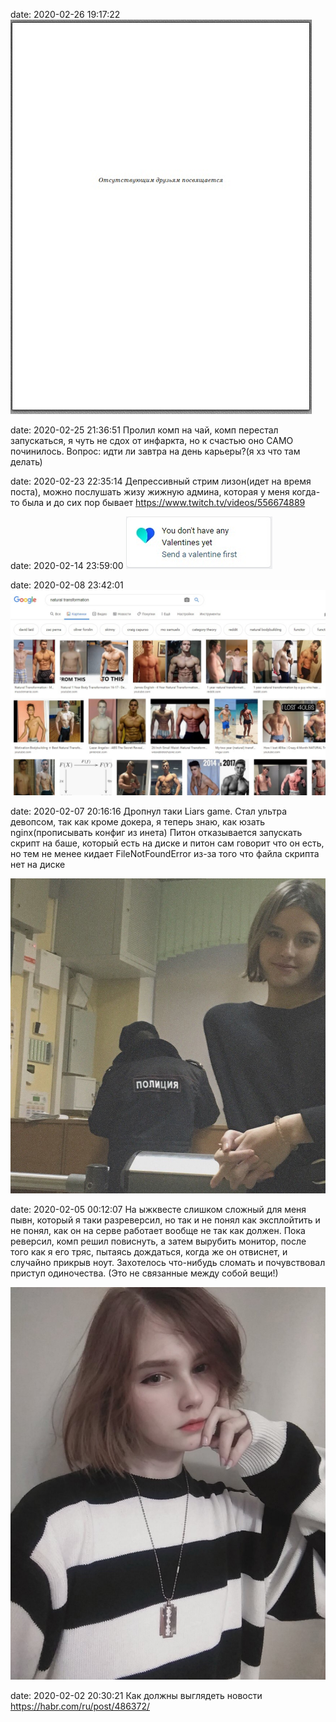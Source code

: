 date: 2020-02-26 19:17:22
![](/blog/static/img/6ReJLrMw-UA.jpg)

date: 2020-02-25 21:36:51
Пролил комп на чай, комп перестал запускаться, я чуть не сдох от инфаркта, но к счастью оно САМО починилось.
Вопрос: идти ли завтра на день карьеры?(я хз что там делать)

date: 2020-02-23 22:35:14
Депрессивный стрим лизон(идет на время поста), можно послушать жизу жижную админа, которая у меня когда-то была и до сих пор бывает
https://www.twitch.tv/videos/556674889

date: 2020-02-14 23:59:00
![](/blog/static/img/gTicKmK4blg.jpg)

date: 2020-02-08 23:42:01
![](/blog/static/img/WegYjsJqFlk.jpg)

date: 2020-02-07 20:16:16
Дропнул таки Liars game.
Стал ультра девопсом, так как кроме докера, я теперь знаю, как юзать nginx(прописывать конфиг из инета)
Питон отказывается запускать скрипт на баше, который есть на диске и питон сам говорит что он есть, но тем не менее кидает FileNotFoundError из-за того что файла скрипта нет на диске

![](/blog/static/img/7EFqGH9wnvk.jpg)

date: 2020-02-05 00:12:07
На ыжквесте слишком сложный для меня пывн, который я таки разреверсил, но так и не понял как эксплойтить и не понял, как он на серве работает вообще не так как должен.
Пока реверсил, комп решил повиснуть, а затем вырубить монитор, после того как я его тряс, пытаясь дождаться, когда же он отвиснет, и случайно прикрыв ноут.
Захотелось что-нибудь сломать и почувствовал приступ одиночества. (Это не связанные между собой вещи!)

![](/blog/static/img/BymH_KG03KE.jpg)

date: 2020-02-02 20:30:21
Как должны выглядеть новости
https://habr.com/ru/post/486372/
